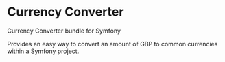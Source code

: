 # Currency Converter
Currency Converter bundle for Symfony

Provides an easy way to convert an amount of GBP to common currencies within a Symfony project.
